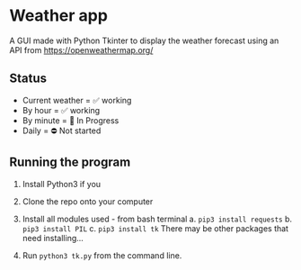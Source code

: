 # Weather app
A GUI made with Python Tkinter to display the weather forecast using an API from https://openweathermap.org/

## Status

* Current weather = ✅  working
* By hour = ✅  working
* By minute = 🚧 In Progress
* Daily = ⛔ Not started

## Running the program

1. Install Python3 if you
2. Clone the repo onto your computer
3. Install all modules used - from bash terminal
 a. `pip3 install requests`
 b. `pip3 install PIL`
 c. `pip3 install tk`
 There may be other packages that need installing...
 
4. Run `python3 tk.py` from the command line.
